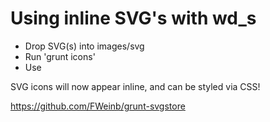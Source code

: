 # Using inline SVG's with wd_s

- Drop SVG(s) into images/svg
- Run 'grunt icons'
- Use <?php _s_do_svg( 'name-of-svg-file' ); ?>

SVG icons will now appear inline, and can be styled via CSS!

https://github.com/FWeinb/grunt-svgstore